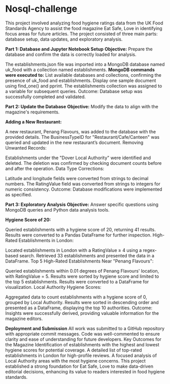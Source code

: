 # Nosql-challenge

This project involved analyzing food hygiene ratings data from the UK Food Standards Agency to assist the food magazine Eat Safe, Love in identifying focus areas for future articles. The project consisted of three main parts: database setup, data updates, and exploratory analysis.

**Part 1: Database and Jupyter Notebook Setup**
**Objective:** Prepare the database and confirm the data is correctly loaded for analysis.

The establishments.json file was imported into a MongoDB database named uk_food with a collection named establishments.
**MongoDB commands were executed to:**
List available databases and collections, confirming the presence of uk_food and establishments.
Display one sample document using find_one() and pprint.
The establishments collection was assigned to a variable for subsequent queries.
Outcome: Database setup was successfully completed and validated.

**Part 2: Update the Database**
**Objective:** Modify the data to align with the magazine's requirements.

**Adding a New Restaurant:**

A new restaurant, Penang Flavours, was added to the database with the provided details.
The BusinessTypeID for "Restaurant/Cafe/Canteen" was queried and updated in the new restaurant’s document.
Removing Unwanted Records:

Establishments under the "Dover Local Authority" were identified and deleted. The deletion was confirmed by checking document counts before and after the operation.
Data Type Corrections:

Latitude and longitude fields were converted from strings to decimal numbers.
The RatingValue field was converted from strings to integers for numeric consistency.
Outcome: Database modifications were implemented as specified.

**Part 3: Exploratory Analysis**
**Objective:** Answer specific questions using MongoDB queries and Python data analysis tools.

**Hygiene Score of 20:**

Queried establishments with a hygiene score of 20, returning 41 results.
Results were converted to a Pandas DataFrame for further inspection.
High-Rated Establishments in London:

Located establishments in London with a RatingValue ≥ 4 using a regex-based search.
Retrieved 33 establishments and presented the data in a DataFrame.
Top 5 High-Rated Establishments Near "Penang Flavours":

Queried establishments within 0.01 degrees of Penang Flavours' location, with RatingValue = 5.
Results were sorted by hygiene score and limited to the top 5 establishments.
Results were converted to a DataFrame for visualization.
Local Authority Hygiene Scores:

Aggregated data to count establishments with a hygiene score of 0, grouped by Local Authority.
Results were sorted in descending order and presented as a DataFrame, displaying the top 10 authorities.
Outcome: Insights were successfully derived, providing valuable information for the magazine editors.

**Deployment and Submission**
All work was submitted to a GitHub repository with appropriate commit messages.
Code was well-commented to ensure clarity and ease of understanding for future developers.
Key Outcomes for the Magazine
Identification of establishments with the highest and lowest hygiene scores for potential coverage.
A detailed list of top-rated establishments in London for high-profile reviews.
A focused analysis of Local Authority areas with the most hygiene concerns.
This project established a strong foundation for Eat Safe, Love to make data-driven editorial decisions, enhancing its value to readers interested in food hygiene standards.
